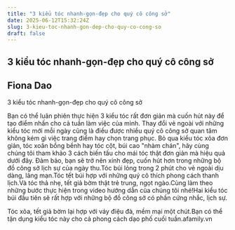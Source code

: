 ```yaml
---
title: "3 kiểu tóc nhanh-gọn-đẹp cho quý cô công sở"
date: 2025-06-12T15:32:24Z
slug: 3-kieu-toc-nhanh-gon-dep-cho-quy-co-cong-so
draft: false
---
```


## 3 kiểu tóc nhanh-gọn-đẹp cho quý cô công sở

## Fiona Dao

3 kiểu tóc nhanh-gọn-đẹp cho quý cô công sở

 
 
 Bạn có thể luân phiên thực hiện 3 kiểu tóc rất đơn giản mà cuốn hút này để tạo điểm nhấn cho cả tuần làm việc của mình. 
Thay đổi vẻ ngoài với những kiểu tóc mới mỗi ngày cũng là điều được nhiều quý cô công sở quan tâm không kém gì việc trang điểm hay chọn trang phục. Bỏ qua kiểu tóc xõa đơn giản, tóc xoăn bồng bềnh hay tóc cột, búi cao "nhàm chán", hãy cùng chúng tôi tham khảo 3 cách biến tấu cho mái tóc thật đơn giản mà hiệu quả dưới đây. Đảm bảo, bạn sẽ trở nên xinh đẹp, cuốn hút hơn trong những bộ đồ công sở lịch sự của ngày thu.Tóc búi lỏng trong 2 phút cho vẻ ngoài dịu dàng, lãng mạn.Tóc tết búi hợp với những quý cô thích phong cách thanh lịch.Và tóc thả nhẹ, tết giả bờm thật trẻ trung, ngọt ngào.Cùng làm theo những bước thực hiện trong video hướng dẫn của chúng tôi nhé!Hai kiểu tóc búi đầu tiên sẽ rất hợp với những bộ đồ công sở có phần cứng nhắc, lịch sự.
 
Tóc xõa, tết giả bờm lại hợp với váy điệu đà, mềm mại một chút.Bạn có thể tận dụng kiểu tóc này cho cả phong cách dạo phố cuối tuần.afamily.vn